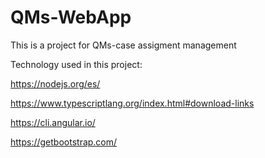 # QMs-WebApp
This is a project for QMs-case assigment management

Technology used in this project:

https://nodejs.org/es/


https://www.typescriptlang.org/index.html#download-links



https://cli.angular.io/


https://getbootstrap.com/
